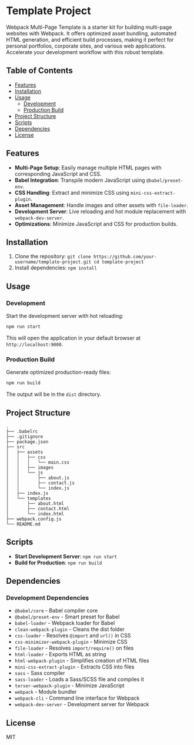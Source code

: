 # Template Project

Webpack Multi-Page Template is a starter kit for building multi-page websites with Webpack. It offers optimized asset bundling, automated HTML generation, and efficient build processes, making it perfect for personal portfolios, corporate sites, and various web applications. Accelerate your development workflow with this robust template.

## Table of Contents

- [Features](#features)
- [Installation](#installation)
- [Usage](#usage)
    - [Development](#development)
    - [Production Build](#production-build)
- [Project Structure](#project-structure)
- [Scripts](#scripts)
- [Dependencies](#dependencies)
- [License](#license)

## Features

- **Multi-Page Setup**: Easily manage multiple HTML pages with corresponding JavaScript and CSS.
- **Babel Integration**: Transpile modern JavaScript using `@babel/preset-env`.
- **CSS Handling**: Extract and minimize CSS using `mini-css-extract-plugin`.
- **Asset Management**: Handle images and other assets with `file-loader`.
- **Development Server**: Live reloading and hot module replacement with `webpack-dev-server`.
- **Optimizations**: Minimize JavaScript and CSS for production builds.

## Installation

1. Clone the repository:
        ```
        git clone https://github.com/your-username/template-project.git
        cd template-project
        ```
2. Install dependencies:
        ```
        npm install
        ```

## Usage

### Development

Start the development server with hot reloading:
```sh
npm run start
```
This will open the application in your default browser at `http://localhost:9000`.

### Production Build

Generate optimized production-ready files:
```sh
npm run build
```
The output will be in the `dist` directory.

## Project Structure

```
.
├── .babelrc
├── .gitignore
├── package.json
├── src
│   ├── assets
│   │   ├── css
│   │   │   └── main.css
│   │   ├── images
│   │   └── js
│   │       ├── about.js
│   │       ├── contact.js
│   │       └── index.js
│   ├── index.js
│   └── templates
│       ├── about.html
│       ├── contact.html
│       └── index.html
├── webpack.config.js
└── README.md
```

## Scripts

- **Start Development Server**:
        ```
        npm run start
        ```
- **Build for Production**:
        ```
        npm run build
        ```

## Dependencies

### Development Dependencies

- `@babel/core` - Babel compiler core
- `@babel/preset-env` - Smart preset for Babel
- `babel-loader` - Webpack loader for Babel
- `clean-webpack-plugin` - Cleans the dist folder
- `css-loader` - Resolves `@import` and `url()` in CSS
- `css-minimizer-webpack-plugin` - Minimize CSS
- `file-loader` - Resolves `import/require()` on files
- `html-loader` - Exports HTML as string
- `html-webpack-plugin` - Simplifies creation of HTML files
- `mini-css-extract-plugin` - Extracts CSS into files
- `sass` - Sass compiler
- `sass-loader` - Loads a Sass/SCSS file and compiles it
- `terser-webpack-plugin` - Minimize JavaScript
- `webpack` - Module bundler
- `webpack-cli` - Command line interface for Webpack
- `webpack-dev-server` - Development server for Webpack

## License

MIT
